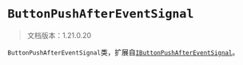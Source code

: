 # `ButtonPushAfterEventSignal`

> 文档版本：1.21.0.20

`ButtonPushAfterEventSignal`类，扩展自[`IButtonPushAfterEventSignal`](./ibuttonpushaftereventsignal.md)。
